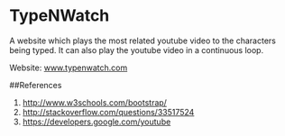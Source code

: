 TypeNWatch
===========

A website which plays the most related youtube video to the characters being typed. 
It can also play the youtube video in a continuous loop.

Website: www.typenwatch.com

##References

1. http://www.w3schools.com/bootstrap/
2. http://stackoverflow.com/questions/33517524
3. https://developers.google.com/youtube	
